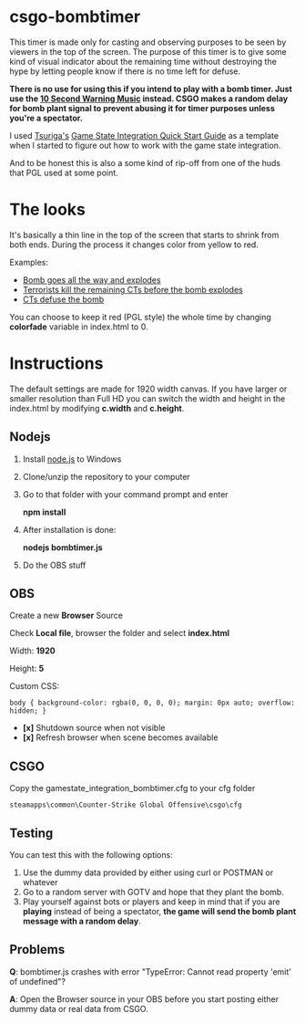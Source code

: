 # csgo-bombtimer

This timer is made only for casting and observing purposes to be seen by viewers in the top of the screen. The purpose of this timer is to give some kind of visual indicator about the remaining time without destroying the hype by letting people know if there is no time left for defuse.

**There is no use for using this if you intend to play with a bomb timer. Just use the [10 Second Warning Music](https://www.youtube.com/watch?v=WJE9mtatb3I) instead. CSGO makes a random delay for bomb plant signal to prevent abusing it for timer purposes unless you're a spectator.**

I used [Tsuriga's](https://github.com/tsuriga) [Game State Integration Quick Start Guide](https://github.com/tsuriga/csgo-gsi-qsguide) as a template when I started to figure out how to work with the game state integration.

And to be honest this is also a some kind of rip-off from one of the huds that PGL used at some point. 

# The looks

It's basically a thin line in the top of the screen that starts to shrink from both ends. During the process it changes color from yellow to red. 

Examples:

 - [Bomb goes all the way and explodes](https://youtu.be/AEmutqfrvfQ?t=318)
 - [Terrorists kill the remaining CTs before the bomb explodes](https://youtu.be/AEmutqfrvfQ?t=616)
 - [CTs defuse the bomb](https://youtu.be/AEmutqfrvfQ?t=1017)

You can choose to keep it red (PGL style) the whole time by changing **colorfade** variable in index.html to 0.

# Instructions

The default settings are made for 1920 width canvas. If you have larger or smaller resolution than Full HD you can switch the width and height in the index.html by modifying **c.width** and **c.height**.

## Nodejs

1. Install [node.js](https://nodejs.org/en/download/)  to Windows
2. Clone/unzip the repository to your computer
3. Go to that folder with your command prompt and enter

    **npm install**

4. After installation is done:

    **nodejs bombtimer.js**

5. Do the OBS stuff

## OBS

Create a new **Browser** Source

Check **Local file**, browser the folder and select **index.html**

Width: **1920**

Height: **5**

Custom CSS:



    body { background-color: rgba(0, 0, 0, 0); margin: 0px auto; overflow: hidden; }



- **[x]** Shutdown source when not visible 
- **[x]** Refresh browser when scene becomes available 

## CSGO

Copy the gamestate\_integration\_bombtimer.cfg to your cfg folder

    steamapps\common\Counter-Strike Global Offensive\csgo\cfg 

## Testing

You can test this with the following options:

1. Use the dummy data provided by either using curl or POSTMAN or whatever
2. Go to a random server with GOTV and hope that they plant the bomb.
3. Play yourself against bots or players and keep in mind that if you are **playing** instead of being a spectator, **the game will send the bomb plant message with a random delay**. 

## Problems

**Q**: bombtimer.js crashes with error "TypeError: Cannot read property 'emit' of undefined"?

**A**: Open the Browser source in your OBS before you start posting either dummy data or real data from CSGO.
